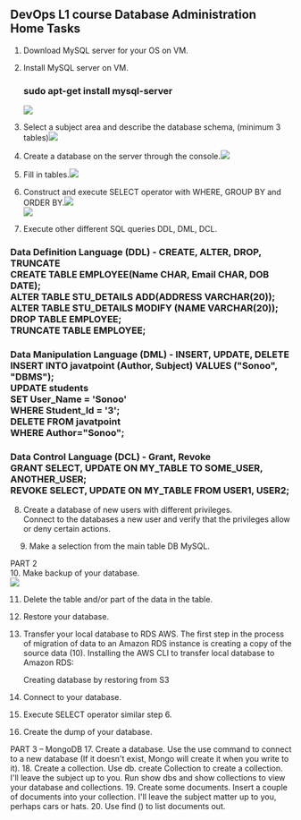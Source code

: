 <h2>DevOps L1 course Database Administration Home Tasks</h2>
<head>

1. Download MySQL server for your OS on VM. 
2. Install MySQL server on VM.</br><h3>sudo apt-get install mysql-server</h3><img src="https://github.com/korotetskiy/img/blob/main/db1.png"></br>
3. Select a subject area and describe the database schema, (minimum 3 tables)<img src="https://github.com/korotetskiy/img/blob/main/db3.png"></br><head>
4. Create a database on the server through the console.<img src="https://github.com/korotetskiy/img/blob/main/db2.png"><head>
5. Fill in tables.<img src="https://github.com/korotetskiy/img/blob/main/db4.png"></br><head>  
6. Construct and execute SELECT operator with WHERE, GROUP BY and ORDER BY.<img src="https://github.com/korotetskiy/img/blob/main/db6.png"></br><head>
<img src="https://github.com/korotetskiy/img/blob/main/db6-1.png"></br><head>
    
7. Execute other different SQL queries DDL, DML, DCL.</br><head>
<h3>Data Definition Language (DDL) -  CREATE,    ALTER,    DROP,   TRUNCATE</br>
    CREATE TABLE EMPLOYEE(Name CHAR, Email CHAR, DOB DATE);</br>  
    ALTER TABLE STU_DETAILS ADD(ADDRESS VARCHAR(20));</br>  
    ALTER TABLE STU_DETAILS MODIFY (NAME VARCHAR(20)); </br> 
    DROP TABLE EMPLOYEE;</br>
    TRUNCATE TABLE EMPLOYEE;</h3>   

<h3>Data Manipulation Language (DML) - INSERT, UPDATE, DELETE</br>
    INSERT INTO javatpoint (Author, Subject) VALUES ("Sonoo", "DBMS"); </br> 
    UPDATE students    </br>
    SET User_Name = 'Sonoo' </br>   
    WHERE Student_Id = '3';</br>
    DELETE FROM javatpoint</br>  
    WHERE Author="Sonoo";</h3>

<h3>Data Control Language (DCL) - Grant, Revoke</br>
      GRANT SELECT, UPDATE ON MY_TABLE TO SOME_USER, ANOTHER_USER; </br>
      REVOKE SELECT, UPDATE ON MY_TABLE FROM USER1, USER2;</br> </h3>

8. Create a database of new users with different privileges.           
Connect to the databases a new user and verify that the privileges allow or deny certain actions.  
 
 
9. Make a selection from the main table DB MySQL.
 

PART 2</br>
10. Make backup of your database.</br><img src="https://github.com/korotetskiy/img/blob/main/db9.png"></br><head>
 
11. Delete the table and/or part of the data in the table.
 
12. Restore your database.
 
13. Transfer your local database to RDS AWS.
      The first step in the process of migration of data to an Amazon RDS instance is creating a copy of the source data (10).
     Installing the AWS CLI to transfer local database to Amazon RDS:
      
    Creating database by restoring from S3
 
 




  
      
14. Connect to your database.
15. Execute SELECT operator similar step 6.
16. Create the dump of your database.

PART 3 – MongoDB
17. Create a database. Use the use command to connect to a new database (If it doesn't exist, Mongo will create it when you write to it).
18. Create a collection. Use db. create Collection to create a collection. I'll leave the subject up to you. Run show dbs and show collections to view your database and collections.
19. Create some documents. Insert a couple of documents into your collection. I'll leave the subject matter up to you, perhaps cars or hats.
20. Use find () to list documents out.

